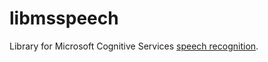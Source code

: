 # libmsspeech
Library for Microsoft Cognitive Services [speech recognition](https://docs.microsoft.com/en-us/azure/cognitive-services/speech/home).
